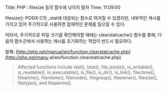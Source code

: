 Title: PHP : filesize 등의 함수에 낚이지 말자
Time: 11:09:00

filesize는 POSIX C의 _stat에 대응되는 함수로 여겨질 수 있겠지만, 내부적인 캐시를 가지고 있어 주기적으로 사용하면 잠재적인
문제를 일으킬 수 있다.

  

따라서, 주기적으로 파일 크기를 확인해야할 때에는 clearstatcache() 함수를 통해, 다음의 함수군에서 사용하는 캐시를 초기화하는
작업이 반드시 필요하다.

  

발췌: [http://php.net/manual/en/function.clearstatcache.php](http://php.net/manu
al/en/function.clearstatcache.php)

> Affected functions include stat(), lstat(), file_exists(), is_writable(),
is_readable(), is_executable(), is_file(), is_dir(), is_link(), filectime(),
fileatime(), filemtime(), fileinode(), filegroup(), fileowner(), filesize(),
filetype(), and fileperms().

